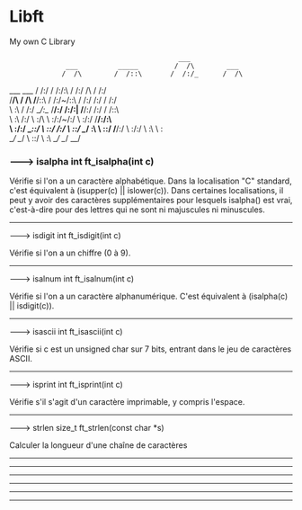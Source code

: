 # Libft
My own C Library

                                              ___               
                  ___          _____         /  /\        ___   
                 /  /\        /  /::\       /  /:/_      /  /\  
  ___     ___   /  /:/       /  /:/\:\     /  /:/ /\    /  /:/  
 /__/\   /  /\ /__/::\      /  /:/~/::\   /  /:/ /:/   /  /:/   
 \  \:\ /  /:/ \__\/\:\__  /__/:/ /:/\:| /__/:/ /:/   /  /::\   
  \  \:\  /:/     \  \:\/\ \  \:\/:/~/:/ \  \:\/:/   /__/:/\:\  
   \  \:\/:/       \__\::/  \  \::/ /:/   \  \::/    \__\/  \:\ 
    \  \::/        /__/:/    \  \:\/:/     \  \:\         \  \:\
     \__\/         \__\/      \  \::/       \  \:\         \__\/
                               \__\/         \__\/              


### ---> isalpha		 int ft_isalpha(int c)

Vérifie si l'on a un caractère alphabétique. Dans la localisation 
"C" standard, c'est équivalent à (isupper(c) || islower(c)). Dans 
certaines localisations, il peut y avoir des caractères 
supplémentaires pour lesquels isalpha() est vrai, c'est-à-dire 
pour des lettres qui ne sont ni majuscules ni minuscules.

__________________________________________________________________

---> isdigit		int ft_isdigit(int c)

Vérifie si l'on a un chiffre (0 à 9).

__________________________________________________________________

---> isalnum		int ft_isalnum(int c)

Vérifie si l'on a un caractère alphanumérique. C'est équivalent à 
(isalpha(c) || isdigit(c)).

__________________________________________________________________

---> isascii		int ft_isascii(int c)

Vérifie si c est un unsigned char sur 7 bits, entrant dans le jeu 
de caractères ASCII.

__________________________________________________________________

---> isprint		int	ft_isprint(int c)

Vérifie s'il s'agit d'un caractère imprimable, y compris l'espace.

__________________________________________________________________

---> strlen		size_t	ft_strlen(const char *s) 

Calculer la longueur d'une chaîne de caractères  

__________________________________________________________________
__________________________________________________________________
__________________________________________________________________
__________________________________________________________________
__________________________________________________________________
__________________________________________________________________
